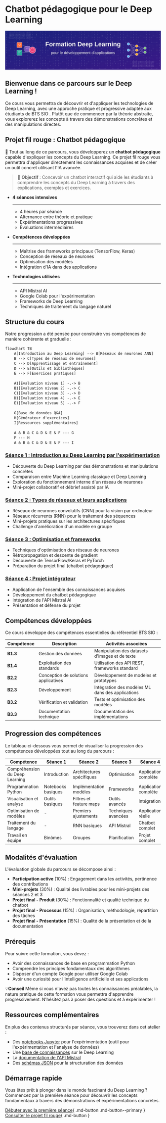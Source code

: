 # Chatbot pédagogique pour le Deep Learning

![Banner Deep Learning](images/banner-dl.svg)

## Bienvenue dans ce parcours sur le Deep Learning !

Ce cours vous permettra de découvrir et d'appliquer les technologies de Deep Learning, avec une approche pratique et progressive adaptée aux étudiants de BTS SIO . Plutôt que de commencer par la théorie abstraite, vous explorerez les concepts à travers des démonstrations concrètes et des manipulations directes.

## Projet fil rouge : Chatbot pédagogique

🤖 Tout au long de ce parcours, vous développerez un **chatbot pédagogique** capable d'expliquer les concepts du Deep Learning. Ce projet fil rouge vous permettra d'appliquer directement les connaissances acquises et de créer un outil concret utilisant l'IA avancée.

> 🎯 **Objectif** : Concevoir un chatbot interactif qui aide les étudiants à comprendre les concepts du Deep Learning à travers des explications, exemples et exercices.

-  **4 séances intensives**

    ---
    
    * 4 heures par séance
    * Alternance entre théorie et pratique
    * Expérimentations progressives
    * Évaluations intermédiaires
    
-  **Compétences développées**

    ---
    
    * Maîtrise des frameworks principaux (TensorFlow, Keras)
    * Conception de réseaux de neurones
    * Optimisation des modèles
    * Intégration d'IA dans des applications

-  **Technologies utilisées**

    ---
    
    * API Mistral AI
    * Google Colab pour l'expérimentation
    * Frameworks de Deep Learning
    * Techniques de traitement du langage naturel
    

## Structure du cours

Notre progression a été pensée pour construire vos compétences de manière cohérente et graduelle :

```mermaid
flowchart TB
    A[Introduction au Deep Learning] --> B[Réseaux de neurones ANN]
    B --> C[Types de réseaux de neurones]
    C --> D[Apprentissage et entraînement]
    D --> E[Outils et bibliothèques]
    E --> F[Exercices pratiques]
    
    A1[Évaluation niveau 1] -.-> B
    B1[Évaluation niveau 2] -.-> C
    C1[Évaluation niveau 3] -.-> D
    D1[Évaluation niveau 4] -.-> E
    E1[Évaluation niveau 5] -.-> F
    
    G[Base de données Q&A]
    H[Générateur d'exercices]
    I[Ressources supplémentaires]
    
    A & B & C & D & E & F --- G
    F --- H
    A & B & C & D & E & F --- I
```

### [Séance 1 : Introduction au Deep Learning par l'expérimentation](seance1/index.md)
- Découverte du Deep Learning par des démonstrations et manipulations concrètes
- Comparaison entre Machine Learning classique et Deep Learning
- Exploration du fonctionnement interne d'un réseau de neurones
- Mini-projet collaboratif et débrief assisté par IA

### [Séance 2 : Types de réseaux et leurs applications](seance2/index.md)
- Réseaux de neurones convolutifs (CNN) pour la vision par ordinateur
- Réseaux récurrents (RNN) pour le traitement des séquences
- Mini-projets pratiques sur les architectures spécifiques
- Challenge d'amélioration d'un modèle en groupe

### [Séance 3 : Optimisation et frameworks](seance3/index.md)
- Techniques d'optimisation des réseaux de neurones
- Rétropropagation et descente de gradient
- Découverte de TensorFlow/Keras et PyTorch
- Préparation du projet final (chatbot pédagogique)

### [Séance 4 : Projet intégrateur](seance4/index.md)
- Application de l'ensemble des connaissances acquises
- Développement du chatbot pédagogique
- Intégration de l'API Mistral AI
- Présentation et défense du projet

## Compétences développées

Ce cours développe des compétences essentielles du référentiel BTS SIO  :

| Compétence | Description | Activités associées |
|------------|-------------|---------------------|
| **B1.3** | Gestion des données | Manipulation des datasets d'images et de texte |
| **B1.4** | Exploitation des standards | Utilisation des API REST, frameworks standard |
| **B2.2** | Conception de solutions applicatives | Développement de modèles et prototypes |
| **B2.3** | Développement | Intégration des modèles ML dans des applications |
| **B3.2** | Vérification et validation | Tests et optimisation des modèles |
| **B3.3** | Documentation technique | Documentation des implémentations |

## Progression des compétences

Le tableau ci-dessous vous permet de visualiser la progression des compétences développées tout au long du parcours :

| Compétence | Séance 1 | Séance 2 | Séance 3 | Séance 4 |
|------------|----------|----------|----------|----------|
| Compréhension du Deep Learning | Introduction | Architectures spécifiques | Optimisation | Application complète |
| Programmation Python | Notebooks basiques | Implémentation modèles | Frameworks | Application complète |
| Visualisation et analyse | Outils basiques | Filtres et feature maps | Outils avancés | Intégration |
| Optimisation de modèles | - | Premiers ajustements | Techniques avancées | Application réelle |
| Traitement du langage | - | RNN basiques | API Mistral | Chatbot complet |
| Travail en équipe | Binômes | Groupes | Planification | Projet complet |

## Modalités d'évaluation

L'évaluation globale du parcours se décompose ainsi :

- **Participation active** (10%) : Engagement dans les activités, pertinence des contributions
- **Mini-projets** (30%) : Qualité des livrables pour les mini-projets des séances 2 et 3
- **Projet final - Produit** (30%) : Fonctionnalité et qualité technique du chatbot
- **Projet final - Processus** (15%) : Organisation, méthodologie, répartition des tâches
- **Projet final - Présentation** (15%) : Qualité de la présentation et de la documentation

## Prérequis

Pour suivre cette formation, vous devez :

- Avoir des connaissances de base en programmation Python
- Comprendre les principes fondamentaux des algorithmes
- Disposer d'un compte Google pour utiliser Google Colab
- Avoir une curiosité pour l'intelligence artificielle et ses applications

💡**Conseil**
    Même si vous n'avez pas toutes les connaissances préalables, la nature pratique de cette formation vous permettra d'apprendre progressivement. N'hésitez pas à poser des questions et à expérimenter !

## Ressources complémentaires

En plus des contenus structurés par séance, vous trouverez dans cet atelier :

- Des [notebooks Jupyter](ressources/notebooks/) pour l'expérimentation (outil pour l'expérimentation et l'analyse de données)
- Une [base de connaissances](ressources/base-connaissances.md) sur le Deep Learning
- La [documentation de l'API Mistral](ressources/api-mistral.md)
- Des [schémas JSON](ressources/json-schemas.md) pour la structuration des données

## Démarrage rapide

Vous êtes prêt à plonger dans le monde fascinant du Deep Learning ? Commencez par la première séance pour découvrir les concepts fondamentaux à travers des démonstrations et expérimentations concrètes.

[Débuter avec la première séance](seance1/index.md){ .md-button .md-button--primary }
[Consulter le projet fil rouge](presentation.md){ .md-button }
